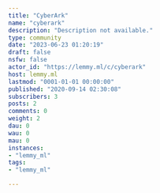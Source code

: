 ```yaml
---
title: "CyberArk" 
name: "cyberark"
description: "Description not available."
type: community
date: "2023-06-23 01:20:19"
draft: false
nsfw: false
actor_id: "https://lemmy.ml/c/cyberark"
host: lemmy.ml
lastmod: "0001-01-01 00:00:00"
published: "2020-09-14 02:30:08"
subscribers: 3
posts: 2
comments: 0
weight: 2
dau: 0
wau: 0
mau: 0
instances:
- "lemmy_ml"
tags: 
- "lemmy_ml"

---
```


